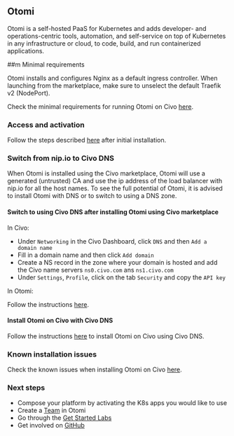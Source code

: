 ## Otomi

Otomi is a self-hosted PaaS for Kubernetes and adds developer- and operations-centric tools, automation, and self-service on top of Kubernetes in any infrastructure or cloud, to code, build, and run containerized applications.

##m Minimal requirements

Otomi installs and configures Nginx as a default ingress controller. When launching from the marketplace, make sure to unselect the default Traefik v2 (NodePort).

Check the minimal requirements for running Otomi on Civo [here](https://otomi.io/docs/get-started/prerequisites#civo).

### Access and activation

Follow the steps described [here](https://otomi.io/docs/get-started/activation) after initial installation.

### Switch from nip.io to Civo DNS

When Otomi is installed using the Civo marketplace, Otomi will use a generated (untrusted) CA and use the ip address of the load balancer with nip.io for all the host names. To see the full potential of Otomi, it is advised to install Otomi with DNS or to switch to using a DNS zone. 

#### Switch to using Civo DNS after installing Otomi using Civo marketplace

In Civo:

* Under `Networking` in the Civo Dashboard, click `DNS` and then `Add a domain name`
* Fill in a domain name and then click `Add domain`
* Create a NS record in the zone where your domain is hosted and add the Civo name servers `ns0.civo.com` ans `ns1.civo.com`
* Under `Settings`, `Profile`, click on the tab `Security` and copy the `API key`

In Otomi:

Follow the instructions [here](https://otomi.io/docs/for-ops/how-to/switch-to-dns).

#### Install Otomi on Civo with Civo DNS

Follow the instructions [here](https://otomi.io/docs/get-started/installation/civo#configure-dns) to install Otomi on Civo using Civo DNS.

### Known installation issues

Check the known issues when installing Otomi on Civo [here](https://otomi.io/docs/get-started/installation/known-issues).

### Next steps

* Compose your platform by activating the K8s apps you would like to use
* Create a [Team](https://otomi.io/docs/for-ops/console/teams#creating-new-teams) in Otomi
* Go through the [Get Started Labs](https://otomi.io/docs/for-devs/console/dashboard)
* Get involved on [GitHub](https://github.com/redkubes/otomi-core)
